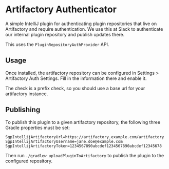 Artifactory Authenticator
=========================

A simple IntelliJ plugin for authenticating plugin repositories that live on Artifactory and require authentication. We use this at Slack to authenticate our internal plugin repository and publish updates there.

This uses the `PluginRepositoryAuthProvider` API.

## Usage

Once installed, the artifactory repository can be configured in Settings > Artifactory Auth Settings. Fill in the information there and enable it.

The check is a prefix check, so you should use a base url for your artifactory instance.

## Publishing

To publish this plugin to a given artifactory repository, the following three Gradle properties must be set:

```properties
SgpIntellijArtifactoryUrl=https://artifactory.example.com/artifactory
SgpIntellijArtifactoryUsername=jane.doe@example.com
SgpIntellijArtifactoryToken=1234567890abcdef1234567890abcdef12345678
```

Then run `./gradlew uploadPluginToArtifactory` to publish the plugin to the configured repository.
